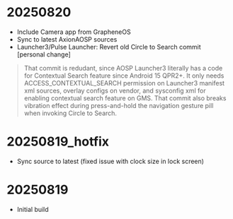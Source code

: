 # 20250820
- Include Camera app from GrapheneOS
- Sync to latest AxionAOSP sources
- Launcher3/Pulse Launcher: Revert old Circle to Search commit [personal change]
> That commit is redudant, since AOSP Launcher3 literally has a code for Contextual Search feature since Android 15 QPR2+. It only needs ACCESS_CONTEXTUAL_SEARCH permission on Launcher3 manifest xml sources, overlay configs on vendor, and sysconfig xml for enabling contextual search feature on GMS. That commit also breaks vibration effect during press-and-hold the navigation gesture pill when invoking Circle to Search.

# 20250819_hotfix
- Sync source to latest (fixed issue with clock size in lock screen)

# 20250819
- Initial build
